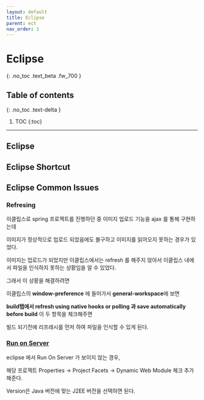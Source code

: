 ```yaml
---
layout: default
title: Eclipse
parent: ect
nav_order: 1
---
```


# Eclipse
{: .no_toc .text_beta .fw_700 }

## Table of contents
{: .no_toc .text-delta }

1. TOC
{:toc}

---

## Eclipse

## Eclipse Shortcut

## Eclipse Common Issues

### Refresing

이클립스로 spring 프로젝트를 진행하던 중 이미지 업로드 기능을 ajax 를 통해 구현하는데

이미지가 정상적으로 업로드 되었음에도 불구하고 이미지를 읽어오지 못하는 경우가 있었다.

이미지는 업로드가 되었지만 이클립스에서는 refresh 를 해주지 않아서 이클립스 내에서 파일을 인식하지 못하는 상황임을 알 수 있었다.

그래서 이 상황을 해결하려면

이클립스의 **window-preference** 에 들어가서 **general-workspace**에 보면

**build탭에서 refresh using native hooks or polling 과 save automatically before build** 이 두 항목을 체크해주면

빌드 되기전에 리프레시를 먼저 하여 파일을 인식할 수 있게 된다.

### [Run on Server](https://h2hyun37.tistory.com/79)

eclipse 에서 Run On Server 가 보이지 않는 경우, 

해당 프로젝트 Properties -> Project Facets -> Dynamic Web Module 체크 추가 해준다.

Version은 Java 버전에 맞는 J2EE 버전을 선택하면 된다.



